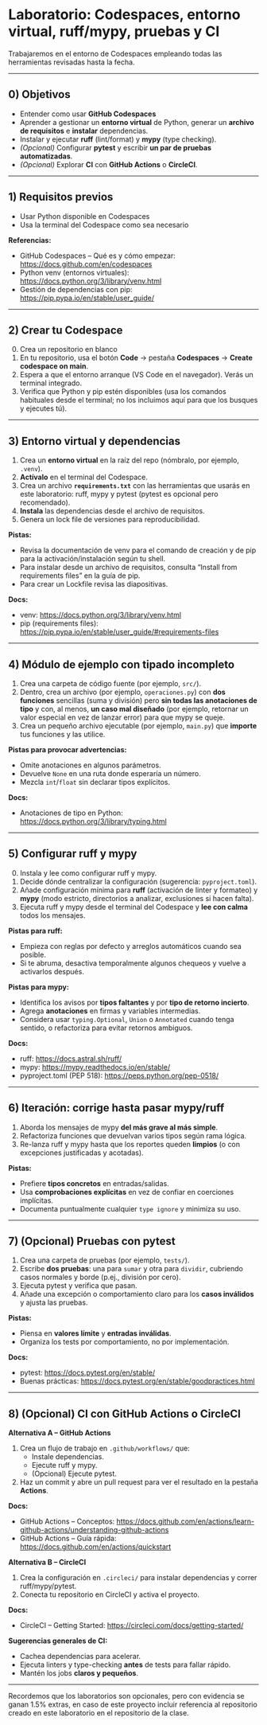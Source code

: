 # Laboratorio: Codespaces, entorno virtual, ruff/mypy, pruebas y CI

Trabajaremos en el entorno de Codespaces empleando todas las herramientas revisadas hasta la fecha.

---

## 0) Objetivos
- Entender como usar **GitHub Codespaces**
- Aprender a gestionar un **entorno virtual** de Python, generar un **archivo de requisitos** e **instalar** dependencias.
- Instalar y ejecutar **ruff** (lint/format) y **mypy** (type checking).
- *(Opcional)* Configurar **pytest** y escribir **un par de pruebas automatizadas**.
- *(Opcional)* Explorar **CI** con **GitHub Actions** o **CircleCI**.

---

## 1) Requisitos previos
- Usar Python disponible en Codespaces
- Usa la terminal del Codespace como sea necesario

**Referencias:**
- GitHub Codespaces – Qué es y cómo empezar: https://docs.github.com/en/codespaces
- Python venv (entornos virtuales): https://docs.python.org/3/library/venv.html
- Gestión de dependencias con pip: https://pip.pypa.io/en/stable/user_guide/

---

## 2) Crear tu Codespace
0. Crea un repositorio en blanco
1. En tu repositorio, usa el botón **Code** → pestaña **Codespaces** → **Create codespace on main**.
2. Espera a que el entorno arranque (VS Code en el navegador). Verás un terminal integrado.
3. Verifica que Python y pip estén disponibles (usa los comandos habituales desde el terminal; no los incluimos aquí para que los busques y ejecutes tú).

---

## 3) Entorno virtual y dependencias
1. Crea un **entorno virtual** en la raíz del repo (nómbralo, por ejemplo, `.venv`).
2. **Actívalo** en el terminal del Codespace.
3. Crea un archivo **`requirements.txt`** con las herramientas que usarás en este laboratorio: ruff, mypy y pytest (pytest es opcional pero recomendado).
4. **Instala** las dependencias desde el archivo de requisitos.
5. Genera un lock file de versiones para reproducibilidad.

**Pistas:**
- Revisa la documentación de venv para el comando de creación y de pip para la activación/instalación según tu shell.
- Para instalar desde un archivo de requisitos, consulta “Install from requirements files” en la guía de pip.
- Para crear un Lockfile revisa las diapositivas.

**Docs:**
- venv: https://docs.python.org/3/library/venv.html
- pip (requirements files): https://pip.pypa.io/en/stable/user_guide/#requirements-files

---

## 4) Módulo de ejemplo con tipado incompleto
1. Crea una carpeta de código fuente (por ejemplo, `src/`).
2. Dentro, crea un archivo (por ejemplo, `operaciones.py`) con **dos funciones** sencillas (suma y división) pero **sin todas las anotaciones de tipo** y con, al menos, **un caso mal diseñado** (por ejemplo, retornar un valor especial en vez de lanzar error) para que mypy se queje.
3. Crea un pequeño archivo ejecutable (por ejemplo, `main.py`) que **importe** tus funciones y las utilice.

**Pistas para provocar advertencias:**
- Omite anotaciones en algunos parámetros.
- Devuelve `None` en una ruta donde esperaría un número.
- Mezcla `int`/`float` sin declarar tipos explícitos.

**Docs:**
- Anotaciones de tipo en Python: https://docs.python.org/3/library/typing.html

---

## 5) Configurar ruff y mypy

0. Instala y lee como configurar ruff y mypy.
1. Decide dónde centralizar la configuración (sugerencia: `pyproject.toml`).
2. Añade configuración mínima para **ruff** (activación de linter y formateo) y **mypy** (modo estricto, directorios a analizar, exclusiones si hacen falta).
3. Ejecuta ruff y mypy desde el terminal del Codespace y **lee con calma** todos los mensajes.

**Pistas para ruff:**
- Empieza con reglas por defecto y arreglos automáticos cuando sea posible.
- Si te abruma, desactiva temporalmente algunos chequeos y vuelve a activarlos después.

**Pistas para mypy:**
- Identifica los avisos por **tipos faltantes** y por **tipo de retorno incierto**.
- Agrega **anotaciones** en firmas y variables intermedias.
- Considera usar `typing.Optional`, `Union` o `Annotated` cuando tenga sentido, o refactoriza para evitar retornos ambiguos.

**Docs:**
- ruff: https://docs.astral.sh/ruff/
- mypy: https://mypy.readthedocs.io/en/stable/
- pyproject.toml (PEP 518): https://peps.python.org/pep-0518/

---

## 6) Iteración: corrige hasta pasar mypy/ruff
1. Aborda los mensajes de mypy **del más grave al más simple**.
2. Refactoriza funciones que devuelvan varios tipos según rama lógica.
3. Re-lanza ruff y mypy hasta que los reportes queden **limpios** (o con excepciones justificadas y acotadas).

**Pistas:**
- Prefiere **tipos concretos** en entradas/salidas.
- Usa **comprobaciones explícitas** en vez de confiar en coerciones implícitas.
- Documenta puntualmente cualquier `type ignore` y minimiza su uso.

---

## 7) (Opcional) Pruebas con pytest
1. Crea una carpeta de pruebas (por ejemplo, `tests/`).
2. Escribe **dos pruebas**: una para `sumar` y otra para `dividir`, cubriendo casos normales y borde (p.ej., división por cero).
3. Ejecuta pytest y verifica que pasan.
4. Añade una excepción o comportamiento claro para los **casos inválidos** y ajusta las pruebas.

**Pistas:**
- Piensa en **valores límite** y **entradas inválidas**.
- Organiza los tests por comportamiento, no por implementación.

**Docs:**
- pytest: https://docs.pytest.org/en/stable/
- Buenas prácticas: https://docs.pytest.org/en/stable/goodpractices.html

---

## 8) (Opcional) CI con GitHub Actions o CircleCI
**Alternativa A – GitHub Actions**
1. Crea un flujo de trabajo en `.github/workflows/` que:
   - Instale dependencias.
   - Ejecute ruff y mypy.
   - (Opcional) Ejecute pytest.
2. Haz un commit y abre un pull request para ver el resultado en la pestaña **Actions**.

**Docs:**
- GitHub Actions – Conceptos: https://docs.github.com/en/actions/learn-github-actions/understanding-github-actions
- GitHub Actions – Guía rápida: https://docs.github.com/en/actions/quickstart

**Alternativa B – CircleCI**
1. Crea la configuración en `.circleci/` para instalar dependencias y correr ruff/mypy/pytest.
2. Conecta tu repositorio en CircleCI y activa el proyecto.

**Docs:**
- CircleCI – Getting Started: https://circleci.com/docs/getting-started/

**Sugerencias generales de CI:**
- Cachea dependencias para acelerar.
- Ejecuta linters y type-checking **antes** de tests para fallar rápido.
- Mantén los jobs **claros y pequeños**.


---

Recordemos que los laboratorios son opcionales, pero con evidencia se ganan 1.5% extras, en caso de este proyecto incluir referencia al repositorio creado en este laboratorio en el repositorio de la clase.
